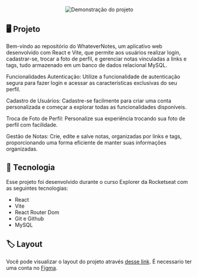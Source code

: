 # 

<p align="center">
<img src="https://i.imgur.com/sDM3hIk.png" alt="Demonstração do projeto" widht="100%" />
</p>

## 🖥️ Projeto

Bem-vindo ao repositório do WhateverNotes, um aplicativo web desenvolvido com React e Vite, que permite aos usuários realizar login, cadastrar-se, trocar a foto de perfil, e gerenciar notas vinculadas a links e tags, tudo armazenado em um banco de dados relacional MySQL.

Funcionalidades Autenticação: Utilize a funcionalidade de autenticação segura para fazer login e acessar as características exclusivas do seu perfil.

Cadastro de Usuários: Cadastre-se facilmente para criar uma conta personalizada e começar a explorar todas as funcionalidades disponíveis.

Troca de Foto de Perfil: Personalize sua experiência trocando sua foto de perfil com facilidade.

Gestão de Notas: Crie, edite e salve notas, organizadas por links e tags, proporcionando uma forma eficiente de manter suas informações organizadas.

## 🚀 Tecnologia

Esse projeto foi desenvolvido durante o curso Explorer da Rocketseat com as seguintes tecnologias:

- React
- Vite
- React Router Dom
- Git e Github
- MySQL

## 🏷️ Layout

Você pode visualizar o layout do projeto através [desse link](https://www.figma.com/file/mZeYvttuLepxM0FXmZ1uAj/RocketNotes-(Copy)?node-id=0%3A1&mode=dev). É necessario ter uma conta no [Figma](https://www.figma.com/).
